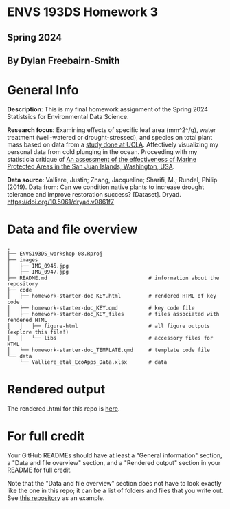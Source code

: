 # ENVS 193DS Homework 3
## Spring 2024
## By Dylan Freebairn-Smith

# General Info

**Description**: This is my final homework assignment of the Spring 2024 Statistsics for Environmental Data Science.

**Research focus**: Examining effects of specific leaf area (mm^2^/g), water treatment (well-watered or drought-stressed), and species on total plant mass based on data from a [study done at UCLA](https://pubmed.ncbi.nlm.nih.gov/30831005/). Affectively visualizing my personal data from cold plunging in the ocean.  Proceeding with my statisticla critique of [An assessment of the effectiveness of Marine Protected Areas in
the San Juan Islands, Washington, USA](https://doi.org/10.1006/jmsc.2000.0808).

**Data source**: Valliere, Justin; Zhang, Jacqueline; Sharifi, M.; Rundel, Philip (2019). Data from: Can we condition native plants to increase drought tolerance and improve restoration success? [Dataset]. Dryad. https://doi.org/10.5061/dryad.v0861f7  

# Data and file overview

```
.
├── ENVS193DS_workshop-08.Rproj
├── images
│   ├── IMG_0945.jpg
│   ├── IMG_0947.jpg
├── README.md                                 # information about the repository
├── code
│   ├── homework-starter-doc_KEY.html         # rendered HTML of key code
│   ├── homework-starter-doc_KEY.qmd          # key code file
│   ├── homework-starter-doc_KEY_files        # files associated with rendered HTML
│   │   ├── figure-html                       # all figure outputs (explore this file!)
│   │   └── libs                              # accessory files for HTML
│   └── homework-starter-doc_TEMPLATE.qmd     # template code file
└── data
    └── Valliere_etal_EcoApps_Data.xlsx       # data
```

# Rendered output

The rendered .html for this repo is [here](https://an-bui.github.io/ENVS193DS_workshop-08/code/homework-starter-doc_KEY.html).

# For full credit

Your GitHub READMEs should have at least a "General information" section, a "Data and file overview" section, and a "Rendered output" section in your README for full credit.  

Note that the "Data and file overview" section does not have to look exactly like the one in this repo; it can be a list of folders and files that you write out. See [this repository](https://github.com/an-bui/new-repository) as an example.

